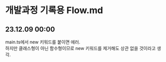 # 개발과정 기록용 Flow.md

## 23.12.09 00:00

main.ts에서 new 키워드를 붙이면 에러.<br />
하지만 클래스형이 아닌 함수형이므로 new 키워드를 제거해도 상관 없을 것이라고 생각.
